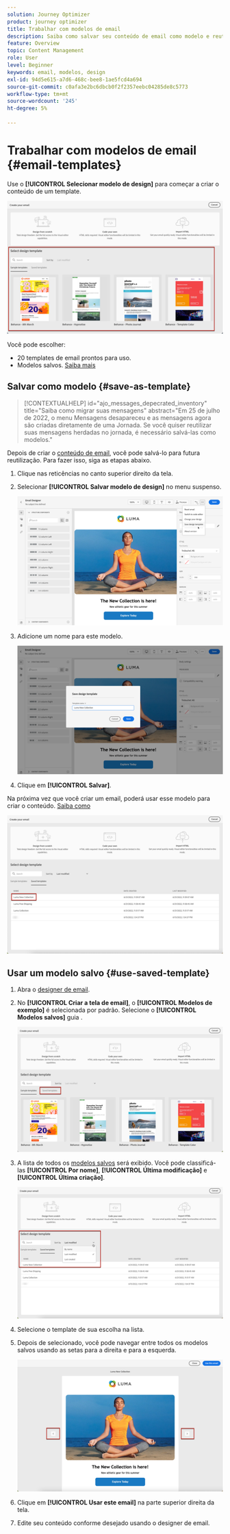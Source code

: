 ```yaml
---
solution: Journey Optimizer
product: journey optimizer
title: Trabalhar com modelos de email
description: Saiba como salvar seu conteúdo de email como modelo e reutilizá-lo no Journey Optimizer
feature: Overview
topic: Content Management
role: User
level: Beginner
keywords: email, modelos, design
exl-id: 94d5e615-a7d6-468c-bee8-1ae5fcd4a694
source-git-commit: c0afa3e2bc6dbcb0f2f2357eebc04285de8c5773
workflow-type: tm+mt
source-wordcount: '245'
ht-degree: 5%

---
```


# Trabalhar com modelos de email {#email-templates}

Use o **[!UICONTROL Selecionar modelo de design]** para começar a criar o conteúdo de um template.

![](assets/email_designer-templates.png)

Você pode escolher:
* 20 templates de email prontos para uso.
* Modelos salvos. [Saiba mais](#use-saved-template)

## Salvar como modelo {#save-as-template}

>[!CONTEXTUALHELP]
>id="ajo_messages_depecrated_inventory"
>title="Saiba como migrar suas mensagens"
>abstract="Em 25 de julho de 2022, o menu Mensagens desapareceu e as mensagens agora são criadas diretamente de uma Jornada. Se você quiser reutilizar suas mensagens herdadas no jornada, é necessário salvá-las como modelos."

Depois de criar o [conteúdo de email](get-started-email-design.md), você pode salvá-lo para futura reutilização. Para fazer isso, siga as etapas abaixo.

1. Clique nas reticências no canto superior direito da tela.

1. Selecionar **[!UICONTROL Salvar modelo de design]** no menu suspenso.

   ![](assets/email_designer-save-template.png)

1. Adicione um nome para este modelo.

   ![](assets/email_designer-template-name.png)

1. Clique em **[!UICONTROL Salvar]**.

Na próxima vez que você criar um email, poderá usar esse modelo para criar o conteúdo. [Saiba como](#use-saved-template)

![](assets/email_designer-saved-template.png)

## Usar um modelo salvo {#use-saved-template}

1. Abra o [designer de email](content-from-scratch.md).

1. No **[!UICONTROL Criar a tela de email]**, o **[!UICONTROL Modelos de exemplo]** é selecionada por padrão. Selecione o **[!UICONTROL Modelos salvos]** guia .

   ![](assets/email_designer-saved-templates-tab.png)

1. A lista de todos os [modelos salvos](#save-as-template) será exibido. Você pode classificá-las **[!UICONTROL Por nome]**, **[!UICONTROL Última modificação]** e **[!UICONTROL Última criação]**.

   ![](assets/email_designer-saved-templates.png)

1. Selecione o template de sua escolha na lista.

1. Depois de selecionado, você pode navegar entre todos os modelos salvos usando as setas para a direita e para a esquerda.

   ![](assets/email_designer-saved-templates-navigate.png)

1. Clique em **[!UICONTROL Usar este email]** na parte superior direita da tela.

1. Edite seu conteúdo conforme desejado usando o designer de email.
